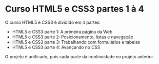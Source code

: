 # Curso HTML5 e CSS3 partes 1 à 4

O curso HTML5 e CSS3 é dividido em 4 partes:
* HTML5 e CSS3 parte 1: A primeira página da Web
* HTML5 e CSS3 parte 2: Posicionamento, listas e navegação
* HTML5 e CSS3 parte 3: Trabalhando com formulários e tabelas
* HTML5 e CSS3 parte 4: Avançando no CSS
 
O projeto é unificado, pois cada parte da continuidade no projeto anterior.
